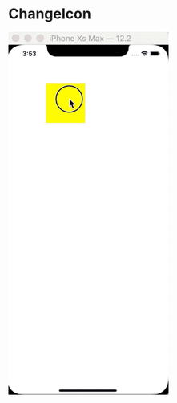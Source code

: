 # ChangeIcon
<img src="https://github.com/zhengwei931102/ChangeIcon/blob/master/changeicon.gif" width="320px">
